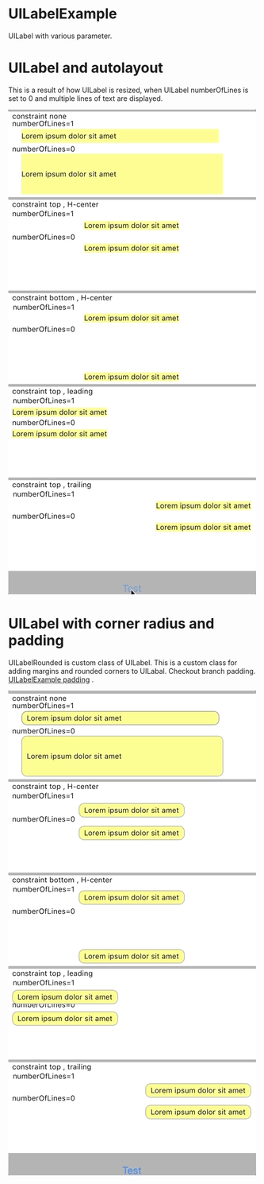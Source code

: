 # UILabelExample
UILabel with various parameter.

# UILabel and autolayout

This is a result of how UILabel is resized, when UILabel numberOfLines is set to 0 and multiple lines of text are displayed.

![UILabel and autolayout](assets/uilabelsize.gif "UILabel and autolayout")

# UILabel with corner radius and padding


UILabelRounded is custom class of UILabel.
This is a custom class for adding margins and rounded corners to UILabal.
Checkout branch padding.
[UILabelExample padding](tree/padding) .


![UILabel and autolayout with corner radius and padding](assets/uilabelsize_padding.gif "UILabel and autolayout with corner radius and padding")


